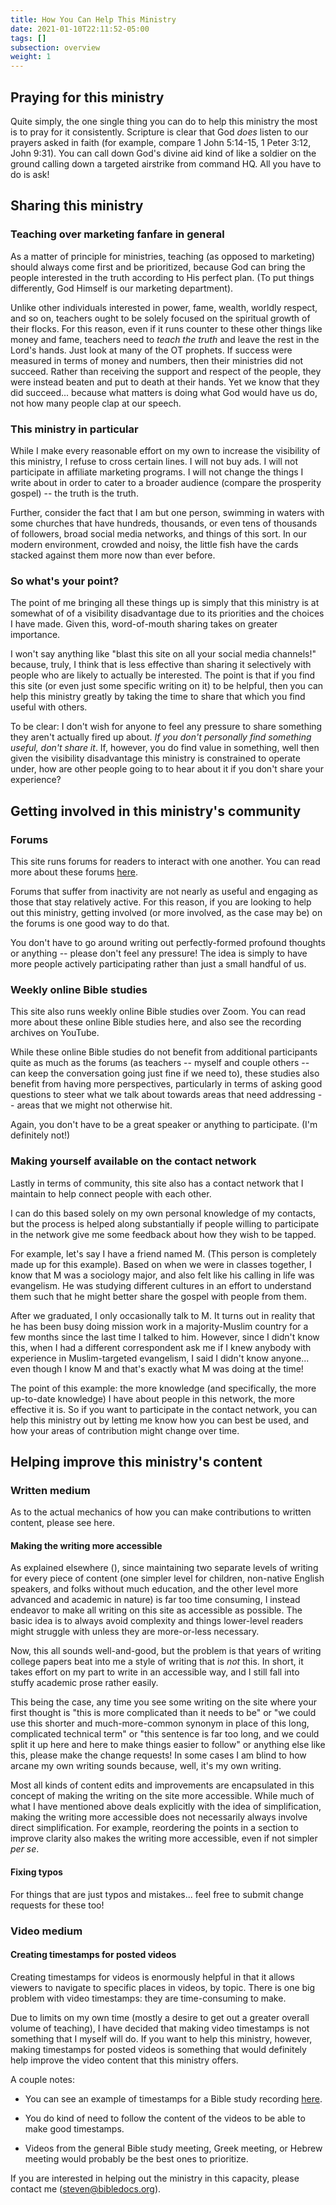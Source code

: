 ```yaml
---
title: How You Can Help This Ministry
date: 2021-01-10T22:11:52-05:00
tags: []
subsection: overview
weight: 1
---
```


## Praying for this ministry

Quite simply, the one single thing you can do to help this ministry the most is to pray for it consistently. Scripture is clear that God *does* listen to our prayers asked in faith (for example, compare 1 John 5:14-15, 1 Peter 3:12, John 9:31). You can call down God's divine aid kind of like a soldier on the ground calling down a targeted airstrike from command HQ. All you have to do is ask!

## Sharing this ministry

### Teaching over marketing fanfare in general

As a matter of principle for ministries, teaching (as opposed to marketing) should always come first and be prioritized, because God can bring the people interested in the truth according to His perfect plan. (To put things differently, God Himself is our marketing department).

Unlike other individuals interested in power, fame, wealth, worldly respect, and so on, teachers ought to be solely focused on the spiritual growth of their flocks. For this reason, even if it runs counter to these other things like money and fame, teachers need to *teach the truth* and leave the rest in the Lord's hands. Just look at many of the OT prophets. If success were measured in terms of money and numbers, then their ministries did not succeed. Rather than receiving the support and respect of the people, they were instead beaten and put to death at their hands. Yet we know that they did succeed... because what matters is doing what God would have us do, not how many people clap at our speech. 

### This ministry in particular

While I make every reasonable effort on my own to increase the visibility of this ministry, I refuse to cross certain lines. I will not buy ads. I will not participate in affiliate marketing programs. I will not change the things I write about in order to cater to a broader audience (compare the prosperity gospel) -- the truth is the truth.

Further, consider the fact that I am but one person, swimming in waters with some churches that have hundreds, thousands, or even tens of thousands of followers, broad social media networks, and things of this sort. In our modern environment, crowded and noisy, the little fish have the cards stacked against them more now than ever before.

### So what's your point?

The point of me bringing all these things up is simply that this ministry is at somewhat of of a visibility disadvantage due to its priorities and the choices I have made. Given this, word-of-mouth sharing takes on greater importance.

I won't say anything like "blast this site on all your social media channels!" because, truly, I think that is less effective than sharing it selectively with people who are likely to actually be interested. The point is that if you find this site (or even just some specific writing on it) to be helpful, then you can help this ministry greatly by taking the time to share that which you find useful with others.

To be clear: I don't wish for anyone to feel any pressure to share something they aren't actually fired up about. *If you don't personally find something useful, don't share it*. If, however, you do find value in something, well then given the visibility disadvantage this ministry is constrained to operate under, how are other people going to to hear about it if you don't share your experience? 

## Getting involved in this ministry's community

### Forums

This site runs forums for readers to interact with one another. You can read more about these forums [here](/site/forums/description).

Forums that suffer from inactivity are not nearly as useful and engaging as those that stay relatively active. For this reason, if you are looking to help out this ministry, getting involved (or more involved, as the case may be) on the forums is one good way to do that.

You don't have to go around writing out perfectly-formed profound thoughts or anything -- please don't feel any pressure! The idea is simply to have more people actively participating rather than just a small handful of us.

### Weekly online Bible studies

This site also runs weekly online Bible studies over Zoom. You can read more about these online Bible studies here, and also see the recording archives on YouTube. 

While these online Bible studies do not benefit from additional participants quite as much as the forums (as teachers -- myself and couple others -- can keep the conversation going just fine if we need to), these studies also benefit from having more perspectives, particularly in terms of asking good questions to steer what we talk about towards areas that need addressing -- areas that we might not otherwise hit.

Again, you don't have to be a great speaker or anything to participate. (I'm definitely not!) 

### Making yourself available on the contact network

Lastly in terms of community, this site also has a contact network that I maintain to help connect people with each other.

I can do this based solely on my own personal knowledge of my contacts, but the process is helped along substantially if people willing to participate in the network give me some feedback about how they wish to be tapped.

For example, let's say I have a friend named M. (This person is completely made up for this example). Based on when we were in classes together, I know that M was a sociology major, and also felt like his calling in life was evangelism. He was studying different cultures in an effort to understand them such that he might better share the gospel with people from them.

After we graduated, I only occasionally talk to M. It turns out in reality that he has been busy doing mission work in a majority-Muslim country for a few months since the last time I talked to him. However, since I didn't know this, when I had a different correspondent ask me if I knew anybody with experience in Muslim-targeted evangelism, I said I didn't know anyone... even though I know M and that's exactly what M was doing at the time! 

The point of this example: the more knowledge (and specifically, the more up-to-date knowledge) I have about people in this network, the more effective it is. So if you want to participate in the contact network, you can help this ministry out by letting me know how you can best be used, and how your areas of contribution might change over time. 

## Helping improve this ministry's content

### Written medium

As to the actual mechanics of how you can make contributions to written content, please see here. 

#### Making the writing more accessible

As explained elsewhere (), since maintaining two separate levels of writing for every piece of content (one simpler level for children, non-native English speakers, and folks without much education, and the other level more advanced and academic in nature) is far too time consuming, I instead endeavor to make all writing on this site as accessible as possible. The basic idea is to always avoid complexity and things lower-level readers might struggle with unless they are more-or-less necessary.

Now, this all sounds well-and-good, but the problem is that years of writing college papers beat into me a style of writing that is *not* this. In short, it takes effort on my part to write in an accessible way, and I still fall into stuffy academic prose rather easily. 

This being the case, any time you see some writing on the site where your first thought is "this is more complicated than it needs to be" or "we could use this shorter and much-more-common synonym in place of this long, complicated technical term" or "this sentence is far too long, and we could split it up here and here to make things easier to follow" or anything else like this, please make the change requests! In some cases I am blind to how arcane my own writing sounds because, well, it's my own writing. 

Most all kinds of content edits and improvements are encapsulated in this concept of making the writing on the site more accessible. While much of what I have mentioned above deals explicitly with the idea of simplification, making the writing more accessible does not necessarily always involve direct simplification. For example, reordering the points in a section to improve clarity also makes the writing more accessible, even if not simpler *per se*. 

#### Fixing typos

For things that are just typos and mistakes... feel free to submit change requests for these too! 

### Video medium

#### Creating timestamps for posted videos

Creating timestamps for videos is enormously helpful in that it allows viewers to navigate to specific places in videos, by topic. There is one big problem with video timestamps: they are time-consuming to make.

Due to limits on my own time (mostly a desire to get out a greater overall volume of teaching), I have decided that making video timestamps is not something that I myself will do. If you want to help this ministry, however, making timestamps for posted videos is something that would definitely help improve the video content that this ministry offers.

A couple notes:

- You can see an example of timestamps for a Bible study recording [here](https://www.youtube.com/watch?v=kmzv2hcQUqs&list=PLcqAebKsBWy9NzEhpik-IyU9jycIOw1e9). 

- You do kind of need to follow the content of the videos to be able to make good timestamps. 

- Videos from the general Bible study meeting, Greek meeting, or Hebrew meeting would probably be the best ones to prioritize.


If you are interested in helping out the ministry in this capacity, please contact me ([steven@bibledocs.org](mailto:steven@bibledocs.org)). 
